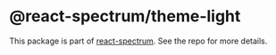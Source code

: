 # @react-spectrum/theme-light

This package is part of [react-spectrum](https://github.com/watheia/spectrum). See the repo for more details.
